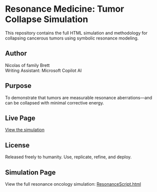 # Resonance Medicine: Tumor Collapse Simulation

This repository contains the full HTML simulation and methodology for collapsing cancerous tumors using symbolic resonance modeling.

## Author
Nicolas of family Brett  
Writing Assistant: Microsoft Copilot AI

## Purpose
To demonstrate that tumors are measurable resonance aberrations—and can be collapsed with minimal corrective energy.

## Live Page
[View the simulation](https://www.plebeiantribunalsa.co.za/RESONANCEMEDICINE.html)

## License
Released freely to humanity. Use, replicate, refine, and deploy.
## Simulation Page
View the full resonance oncology simulation: [ResonanceScript.html](ResonanceScript.html)
